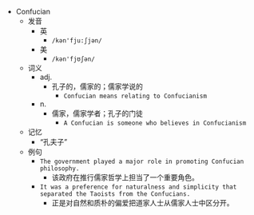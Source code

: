 - Confucian
  - 发音
    - 英
      - `/kən'fju:ʃjən/`
    - 美
      - `/kən'fjʊʃən/`
  - 词义
    - adj.
      - 孔子的，儒家的；儒家学说的
        - `Confucian means relating to Confucianism`
    - n.
      - 儒家，儒家学者；孔子的门徒
        - `A Confucian is someone who believes in Confucianism`
  - 记忆
    - “孔夫子”
  - 例句
    - `The government played a major role in promoting Confucian philosophy.`
      - 该政府在推行儒家哲学上担当了一个重要角色。
    - `It was a preference for naturalness and simplicity that separated the Taoists from the Confucians.`
      - 正是对自然和质朴的偏爱把道家人士从儒家人士中区分开。

